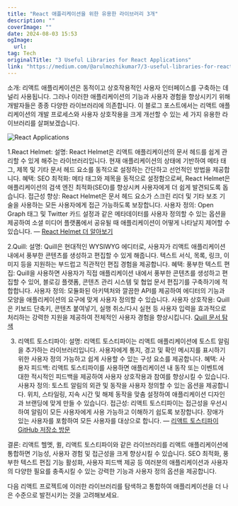 ```yaml
---
title: "React 애플리케이션을 위한 유용한 라이브러리 3개"
description: ""
coverImage: ""
date: 2024-08-03 15:53
ogImage: 
  url: 
tag: Tech
originalTitle: "3 Useful Libraries for React Applications"
link: "https://medium.com/@arulmozhikumar7/3-useful-libraries-for-react-applications-46344e045a17"
---
```




소개:
리액트 애플리케이션은 동적이고 상호작용적인 사용자 인터페이스를 구축하는 데 널리 사용됩니다. 그러나 이러한 애플리케이션의 기능과 사용자 경험을 향상시키기 위해 개발자들은 종종 다양한 라이브러리에 의존합니다. 이 블로그 포스트에서는 리액트 애플리케이션의 개발 프로세스와 사용자 상호작용을 크게 개선할 수 있는 세 가지 유용한 라이브러리를 살펴보겠습니다.

![React Applications](/assets/img/3-Useful-Libraries-for-React-Applications_0.png)

1.React Helmet:
설명: React Helmet은 리액트 애플리케이션의 문서 헤드를 쉽게 관리할 수 있게 해주는 라이브러리입니다. 현재 애플리케이션의 상태에 기반하여 메타 태그, 제목 및 기타 문서 헤드 요소를 동적으로 설정하는 간단하고 선언적인 방법을 제공합니다.
혜택:
SEO 최적화: 메타 태그와 제목을 동적으로 설정함으로써, React Helmet은 애플리케이션의 검색 엔진 최적화(SEO)를 향상시켜 사용자에게 더 쉽게 발견되도록 돕습니다.
접근성 향상: React Helmet은 문서 헤드 요소가 스크린 리더 및 기타 보조 기술을 사용하는 모든 사용자에게 접근 가능하도록 보장합니다.
사용자 정의: Open Graph 태그 및 Twitter 카드 설정과 같은 메타데이터를 사용자 정의할 수 있는 옵션을 제공하여 소셜 미디어 플랫폼에서 공유될 때 애플리케이션이 어떻게 나타날지 제어할 수 있습니다.
— [React Helmet 더 알아보기](https://github.com/nfl/react-helmet)

2.Quill:
설명: Quill은 현대적인 WYSIWYG 에디터로, 사용자가 리액트 애플리케이션 내에서 풍부한 콘텐츠를 생성하고 편집할 수 있게 해줍니다. 텍스트 서식, 목록, 링크, 이미지 등을 지원하는 부드럽고 직관적인 편집 경험을 제공합니다.
혜택:
풍부한 텍스트 편집: Quill을 사용하면 사용자가 직접 애플리케이션 내에서 풍부한 콘텐츠를 생성하고 편집할 수 있어, 블로깅 플랫폼, 콘텐츠 관리 시스템 및 협업 문서 편집기를 구축하기에 적합합니다.
사용자 정의: 모듈화된 아키텍처와 깔끔한 API를 제공하여 에디터의 기능과 모양을 애플리케이션의 요구에 맞게 사용자 정의할 수 있습니다.
사용자 상호작용: Quill은 키보드 단축키, 콘텐츠 붙여넣기, 실행 취소/다시 실현 등 사용자 입력을 효과적으로 처리하는 강력한 지원을 제공하여 전체적인 사용자 경험을 향상시킵니다.
[Quill 문서 탐색](https://quilljs.com/docs/quickstart/)

<div class="content-ad"></div>

3. 리액트 토스티파이:
   설명: 리액트 토스티파이는 리액트 애플리케이션에 토스트 알림을 추가하는 라이브러리입니다. 사용자에게 통지, 경고 및 확인 메시지를 표시하기 위한 사용자 정의 가능하고 쉽게 사용할 수 있는 구성 요소를 제공합니다.
   혜택:
   사용자 피드백: 리액트 토스티파이를 사용하면 애플리케이션 내 동작 또는 이벤트에 대한 적시적인 피드백을 제공하여 사용자 상호작용과 참여를 향상시킬 수 있습니다.
   사용자 정의: 토스트 알림의 외관 및 동작을 사용자 정의할 수 있는 옵션을 제공합니다. 위치, 스타일링, 지속 시간 및 해제 동작을 맞춤 설정하여 애플리케이션 디자인과 브랜딩에 맞게 만들 수 있습니다.
   접근성: 리액트 토스티파이는 접근성을 우선시하여 알림이 모든 사용자에게 사용 가능하고 이해하기 쉽도록 보장합니다. 장애가 있는 사용자를 포함하여 모든 사용자를 대상으로 합니다.
   — [리액트 토스티파이 GitHub 저장소 방문](https://github.com/fkhadra/react-toastify)

결론: 리액트 헬멧, 퀼, 리액트 토스티파이와 같은 라이브러리를 리액트 애플리케이션에 통합하면 기능성, 사용자 경험 및 접근성을 크게 향상시킬 수 있습니다. SEO 최적화, 풍부한 텍스트 편집 기능 활성화, 사용자 피드백 제공 등 여러분의 애플리케이션과 사용자의 다양한 필요를 충족시킬 수 있는 강력한 기능과 사용자 정의 옵션을 제공합니다.

다음 리액트 프로젝트에 이러한 라이브러리를 탐색하고 통합하여 애플리케이션을 더 나은 수준으로 발전시키는 것을 고려해보세요.
